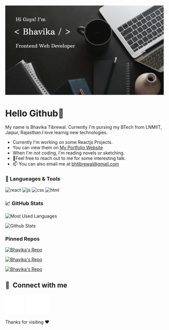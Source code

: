 <!-- bhtibrewal is a special repository: its README.md will appear on your profile! -->

![Header](https://github.com/bhtibrewal/bhtibrewal/blob/main/images/cover.png)

# Hello Github👋
My name is Bhavika Tibrewal. Currently I'm pursing my BTech from LNMIIT, Jaipur, Rajasthan.I love learnig new technologies.

- Currently I'm working on some Reactjs Projects.
- You can view them on [My Portfolio Website](https://bhavika-developer.netlify.app/)
- When I'm not coding, I'm reading novels or sketching.
- 💬Feel free to reach out to me for some interesting talk.
- 📫 You can also email me at [bhtibrewal@gmail.com](https://github.com/bhtibrewal/bhtibrewal)

### 🔧 Langueages & Tools

<p align='left'>
    <img src="https://upload.wikimedia.org/wikipedia/commons/thumb/a/a7/React-icon.svg/1280px-React-icon.svg.png" alt="react" width="auto" height="40"/>
    <img src='https://upload.wikimedia.org/wikipedia/commons/6/6a/JavaScript-logo.png' height='35' width='auto' alt="js">
    <img src='https://upload.wikimedia.org/wikipedia/commons/thumb/d/d5/CSS3_logo_and_wordmark.svg/1200px-CSS3_logo_and_wordmark.svg.png' alt="css" width="auto" height="40">
    <img src="https://upload.wikimedia.org/wikipedia/commons/thumb/6/61/HTML5_logo_and_wordmark.svg/2048px-HTML5_logo_and_wordmark.svg.png" alt="html" width="40" height="40">
</p>

### &#x1f4c8; GitHub Stats

<!--  -->
![Most Used Languages](https://github-readme-stats.vercel.app/api/top-langs/?username=bhtibrewal&title_color=ffffff&text_color=c9cacc&icon_color=2bbc8a&bg_color=1d1f21&langs_count=3)

![Github Stats](https://github-readme-stats.vercel.app/api?username=bhtibrewal&show_icons=true&line_height=27&count_private=true&title_color=ffffff&text_color=c9cacc&icon_color=2bbc8a&bg_color=1d1f21)

<!--  -->
### Pinned Repos
[![ Bhavika's Repo](https://github-readme-stats.vercel.app/api/pin/?username=bhtibrewal&repo=portfolio&title_color=ffffff&text_color=c9cacc&icon_color=2bbc8a&bg_color=1d1f21)](https://github.com/bhtibrewal/portfolio)

[![ Bhavika's Repo](https://github-readme-stats.vercel.app/api/pin/?username=bhtibrewal&repo=amazon-clone&title_color=ffffff&text_color=c9cacc&icon_color=2bbc8a&bg_color=1d1f21)](https://github.com/bhtibrewal/amazon-clone)

[![ Bhavika's Repo](https://github-readme-stats.vercel.app/api/pin/?username=bhtibrewal&repo=Is_Your_Birthday_a_Palidrome&title_color=ffffff&text_color=c9cacc&icon_color=2bbc8a&bg_color=1d1f21)](https://github.com/bhtibrewal/Is_Your_Birthday_a_Palidrome)

## 🔗 &nbsp;**Connect with me**

[![Linked in](https://github.com/bhtibrewal/bhtibrewal/blob/main/images/linkedin.svg)](https://www.linkedin.com/in/bhavika-tibrewal/)
[![Twitter](https://github.com/bhtibrewal/bhtibrewal/blob/main/images/twitter.svg)](https://twitter.com/bhtibrewal)

Thanks for visiting :heart: 

